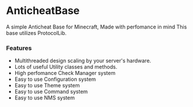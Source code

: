 # AnticheatBase

A simple Anticheat Base for Minecraft, Made with perfomance in mind This base utilizes ProtocolLib.

### Features
* Multithreaded design scaling by your server's hardware.
* Lots of useful Utility classes and methods.
* High perfomance Check Manager system
* Easy to use Configuration system
* Easy to use Theme system
* Easy to use Command system
* Easy to use NMS system
